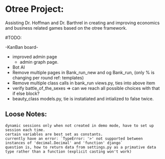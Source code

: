 # Otree Project:

Assisting Dr. Hoffman and Dr. Barthrel in creating and improving economics and business related games based on the otree framework. 

#TODO: 

 -KanBan board-
* improved admin page
    * admin graph page. 
* Bot AI
* Remove multiple pages in Bank_run_new and og Bank_run, (only % is changing per round ref: templates)
* Remove multiple class calls in bank_run views.py, ties into above item
* verify battle_of_the_sexes => can we reach all possible choices with that if else block?
* beauty_class models.py, tie is instatiated and intialized to false twice. 

## Loose Notes: 
    dynamic sessions only when not created in demo mode, have to set up session each time. 
    certain variables are best set as constants.
    currently have an error: `TypeError: '>' not supported between instances of 'decimal.Decimal' and 'function' django`
    question is, how to return data from settings.py as a primative data type rather than a function (explicit casting won't work)

